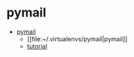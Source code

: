 # pymail

* [pymail](pymail)
  * [[file:~/.virtualenvs/pymail|pymail]]
  * [tutorial](https://youtu.be/Mmcmwr31rV8?t=147)
